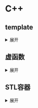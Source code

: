 <!-- ## 
<details>
    <summary>展开</summary>

</details> -->

# C++

## template
<details>
    <summary>展开</summary>

好的，我们来详细介绍一下 C++ 中的 `template`（模板）。

**核心概念：泛型编程**

模板是 C++ 支持**泛型编程**的核心机制。所谓泛型编程，就是编写与数据类型无关的代码。简单来说，模板允许你定义一个函数或类，其中的某些类型（或值）是**参数化**的。编译器会根据你在使用模板时提供的具体类型（或值）来生成实际的函数或类代码。

**为什么需要模板？**

想象一下，你需要写一个函数来比较两个值的大小并返回较大的那个。如果没有模板，你可能需要为不同的数据类型写多个几乎相同的函数：

```cpp
int max(int a, int b) { return (a > b) ? a : b; }
double max(double a, double b) { return (a > b) ? a : b; }
std::string max(const std::string& a, const std::string& b) { return (a > b) ? a : b; }
// ... 为每个需要的类型都要写一个
```

这带来了大量的代码重复和维护负担。模板解决了这个问题：

```cpp
template <typename T> // T 是一个占位符类型
T max(T a, T b) {
    return (a > b) ? a : b;
}
```

现在，一个 `max` 模板函数就能处理所有定义了 `>` 操作符的类型（如 `int`, `double`, `std::string` 等）。

**模板的分类**

模板主要分为两大类：

1.  **函数模板 (Function Templates):**
    *   定义了一个通用函数的框架，其参数类型或返回值类型是参数化的。
    *   **语法：**
        ```cpp
        template <typename T1, typename T2, ...> // 模板参数列表
        return_type function_name(parameters) {
            // 函数体，可以使用 T1, T2 等类型
        }
        ```
    *   **`typename` 或 `class`：** 在模板参数列表中，`typename` 和 `class` 关键字在表示类型参数时是等价的（`class` 在这里不代表类，只是表示一个类型占位符）。现代 C++ 更倾向于使用 `typename` 以避免歧义。
    *   **实例化：** 当你使用函数模板时，编译器会根据你传递的实际参数类型（或你显式指定的类型）自动推导出模板参数 `T`，并生成一个处理该具体类型的函数版本（称为模板实例化）。
        ```cpp
        int i = max(10, 20);      // 实例化 max<int>(int, int)
        double d = max(3.14, 2.71); // 实例化 max<double>(double, double)
        std::string s = max("apple", "banana"); // 实例化 max<std::string>(std::string, std::string)
        ```

2.  **类模板 (Class Templates):**
    *   定义了一个通用类的框架，其成员变量类型、成员函数参数/返回值类型、甚至基类类型可以是参数化的。
    *   **语法：**
        ```cpp
        template <typename T, int Size, ...> // 模板参数列表 (可以有类型参数和非类型参数)
        class ClassName {
        public:
            // 成员函数可以使用 T, Size 等
            void someFunction(T param);
            T getValue();
        private:
            T data[Size]; // 使用类型参数 T 和非类型参数 Size
            // ...
        };
        ```
    *   **实例化：** 使用类模板时，必须在类名后面用尖括号 `<>` **显式指定**模板参数。
        ```cpp
        std::vector<int> intVector;       // 实例化一个存储 int 的 vector 类
        std::list<std::string> stringList; // 实例化一个存储 string 的 list 类
        Array<double, 100> doubleArray;    // 假设有自定义 Array 模板，存储 double，大小为 100
        ```

**模板参数的类型**

模板参数不仅仅是类型：

1.  **类型参数 (Type Parameters)：** 最常见，使用 `typename` 或 `class` 声明。代表某种数据类型。
    *   `template <typename T>`
    *   `template <class Key, class Value>`
2.  **非类型参数 (Non-type Parameters)：** 代表一个具体的值，而不是类型。必须是：
    *   整型或枚举类型（`int`, `char`, `long`, `enum` 等）
    *   指针类型（指向对象或函数的指针）
    *   左值引用类型（指向对象或函数的引用）
    *   C++17 起支持 `auto` 作为非类型模板参数的类型占位符（推导规则有限制）。
    *   该值必须是**编译时常量**。
    *   `template <int Size>`
    *   `template <typename T, int MaxSize>`
    *   `template <auto Value>` (C++17)
3.  **模板模板参数 (Template Template Parameters)：** 参数本身是一个模板。这用于需要接受另一个模板作为参数的高级场景。
    *   `template <template <typename> class Container>`

**模板实例化 (Instantiation)**

模板本身并不是一个可以直接调用的函数或一个可以直接创建对象的类。它只是一个蓝图。当你实际使用模板（调用函数模板或创建类模板对象）时，编译器会根据你提供的模板参数生成一个特定版本的函数或类。这个过程称为**实例化**。

*   **隐式实例化：** 最常见。编译器根据使用上下文自动推导模板参数并生成代码（如函数模板调用）。
*   **显式实例化：** 你可以明确告诉编译器为特定的模板参数组合生成代码，即使你还没有使用它。这可以用于控制编译时间或分离编译。
    ```cpp
    template int max<int>(int, int); // 显式实例化 max 函数用于 int
    template class std::vector<double>; // 显式实例化 vector 类用于 double
    ```

**模板特化 (Template Specialization)**

有时，模板的通用实现可能对某些特定的类型或值组合不太合适或效率不高。模板特化允许你为这些特定的参数提供定制的实现。

1.  **全特化 (Full Specialization)：** 为模板的所有参数都指定具体的类型或值。
    ```cpp
    // 通用 max 模板
    template <typename T>
    T max(T a, T b) { ... }

    // 全特化版本：针对 const char* 类型
    template <>
    const char* max<const char*>(const char* a, const char* b) {
        return (strcmp(a, b) > 0) ? a : b; // 使用 strcmp 比较字符串内容
    }
    ```
2.  **偏特化 (Partial Specialization)：** 只为模板的部分参数指定具体的类型或值（类模板特有，函数模板不支持偏特化，但可以通过重载实现类似效果）。
    ```cpp
    // 通用类模板
    template <typename T>
    class MyVector { ... };

    // 偏特化版本：针对指针类型 T*
    template <typename T>
    class MyVector<T*> { ... }; // 为指针类型提供不同的实现
    ```

**模板元编程 (Template Metaprogramming - TMP)**

利用模板在编译时进行计算和类型操作的技术。它基于模板特化、递归实例化等机制，可以在编译时生成常量、执行条件判断、进行类型转换等。TMP 非常强大但也非常复杂。

```cpp
// 编译时计算阶乘的简单例子
template <int N>
struct Factorial {
    static const int value = N * Factorial<N - 1>::value;
};

template <>
struct Factorial<0> { // 特化终止条件
    static const int value = 1;
};

int main() {
    int x = Factorial<5>::value; // x = 120, 在编译时计算
}
```

**优点：**

*   **代码重用：** 避免为不同类型编写几乎相同的代码。
*   **类型安全：** 比 C 的 `void*` 宏等泛型机制更安全，编译器会进行类型检查。
*   **性能：** 生成的代码是专门针对特定类型的，通常没有运行时开销（不同于虚函数或运行时类型信息）。
*   **强大的库构建：** STL (Standard Template Library) 是模板强大威力的最佳证明，它提供了泛型的容器、算法和迭代器。

**缺点/挑战：**

*   **编译时间：** 模板实例化会增加编译时间，尤其是在大型项目中或模板使用非常复杂时。
*   **错误信息：** 模板相关的编译错误信息往往冗长且难以理解（尤其是在深层嵌套或复杂实例化时）。
*   **代码膨胀：** 为不同的模板参数生成不同的代码可能导致最终可执行文件变大（但现代编译器和链接器有优化措施）。
*   **学习曲线：** 理解和熟练使用高级模板特性（如 SFINAE, 概念 C++20）需要时间和经验。

**总结：**

C++ 模板是泛型编程的基石，它极大地提高了代码的复用性、类型安全性和性能。理解函数模板和类模板的基本概念、实例化过程以及特化是掌握 C++ 现代编程的关键。虽然它带来了一些挑战（如编译时间和错误信息），但其带来的好处在构建大型、高效、可维护的软件系统时是无可替代的。STL 就是模板强大能力的最好例证。随着 C++ 标准的演进（如 C++11/14/17/20 引入的 `auto`、可变参数模板、概念等），模板的功能和易用性也在不断提升。
</details>


## 虚函数
<details>
    <summary>展开</summary>

好的，我们来深入探讨 C++ 中的虚函数（Virtual Functions）。这是面向对象编程（OOP）中实现**运行时多态（Runtime Polymorphism）** 的核心机制。

**核心概念：多态（Polymorphism）**

多态是指“一个接口，多种实现”。在 C++ 中，它允许你通过基类的指针或引用来调用派生类中重写的函数。这意味着，即使你不知道指针或引用具体指向哪个派生类对象，程序也能在运行时（而不是编译时）决定调用哪个类的函数版本。

**为什么需要虚函数？**

想象一下一个图形库，有基类 `Shape` 和派生类 `Circle`、`Rectangle`、`Triangle`。每个形状都需要计算面积，但计算方法不同。

*   **没有虚函数（静态绑定/早绑定）：**
    ```cpp
    class Shape {
    public:
        double area() { return 0.0; } // 基类实现，可能无意义
    };

    class Circle : public Shape {
    public:
        double area() { return 3.14 * radius * radius; } // 派生类实现
        double radius;
    };

    // ... 其他派生类类似

    int main() {
        Circle c;
        Rectangle r;
        Shape* s1 = &c;
        Shape* s2 = &r;

        std::cout << s1->area() << std::endl; // 输出: 0.0 (调用 Shape::area())
        std::cout << s2->area() << std::endl; // 输出: 0.0 (调用 Shape::area())
    }
    ```
    问题：通过基类指针 `s1` 和 `s2` 调用 `area()`，调用的始终是基类 `Shape` 的 `area()`，而不是实际对象（`Circle` 或 `Rectangle`）的 `area()`。这是因为在编译时，编译器根据指针的类型（`Shape*`）决定了调用哪个函数（`Shape::area()`）。

*   **使用虚函数（动态绑定/晚绑定）：**
    ```cpp
    class Shape {
    public:
        virtual double area() { return 0.0; } // 声明为虚函数
    };

    class Circle : public Shape {
    public:
        double area() override { return 3.14 * radius * radius; } // 重写虚函数 (override 可选但推荐)
        double radius;
    };

    // ... 其他派生类类似

    int main() {
        Circle c;
        Rectangle r;
        Shape* s1 = &c;
        Shape* s2 = &r;

        std::cout << s1->area() << std::endl; // 输出: Circle 的面积 (调用 Circle::area())
        std::cout << s2->area() << std::endl; // 输出: Rectangle 的面积 (调用 Rectangle::area())
    }
    ```
    关键变化：将基类的 `area()` 声明为 `virtual`。现在，通过基类指针调用 `area()` 时，程序会在**运行时**根据指针**实际指向的对象类型**（`Circle` 或 `Rectangle`）来决定调用哪个 `area()` 版本。这就是运行时多态。

**虚函数的工作原理：虚函数表（vtable）和虚指针（vptr）**

C++ 编译器实现运行时多态的核心机制是：

1.  **虚函数表（Virtual Table - vtable）：**
    *   编译器为**每个包含虚函数的类**（以及它的派生类）创建一个 `vtable`。
    *   `vtable` 是一个在**编译时**构建的静态数组（通常存在于程序的只读数据段）。
    *   数组中的每个元素是一个指向该类**虚函数实现**的函数指针。
    *   基类的 `vtable` 包含指向其虚函数实现的指针。
    *   派生类的 `vtable` 通常包含：
        *   继承自基类的虚函数指针（如果派生类没有重写，则指向基类的实现；如果重写了，则指向派生类的实现）。
        *   派生类自己定义的虚函数指针（按声明顺序）。
        *   指向 `type_info` 对象的指针（用于 `typeid` 和 `dynamic_cast`）。

2.  **虚指针（Virtual Pointer - vptr）：**
    *   编译器为**每个包含虚函数的类的对象**添加一个隐藏的成员变量，称为 `vptr`（通常位于对象内存布局的开头）。
    *   当一个对象被创建时（通过构造函数），它的 `vptr` 被初始化为指向**该对象所属类**的 `vtable`。
        *   在构造基类部分时，`vptr` 指向基类的 `vtable`。
        *   在构造派生类部分时，`vptr` 被修改为指向派生类的 `vtable`（这是为什么在构造函数中调用虚函数可能不会如你预期工作的原因）。
    *   析构过程类似（顺序相反），`vptr` 在析构函数中被调整回指向当前正在被析构的类的 `vtable`。

**调用过程：**

当通过一个**基类指针或引用**调用一个虚函数时（例如 `shapePtr->area()`），编译器会生成类似以下的代码：

1.  通过对象的 `vptr` 找到该对象所属类的 `vtable`。
2.  在 `vtable` 中找到要调用的虚函数（如 `area`）对应的函数指针（`vtable` 中函数的顺序是固定的）。
3.  通过这个函数指针调用正确的函数实现（`Circle::area()` 或 `Rectangle::area()`）。

这个过程发生在运行时，因此称为**动态绑定（Dynamic Binding）** 或 **晚绑定（Late Binding）**。

**关键语法和规则：**

1.  **声明虚函数：** 在基类中，使用 `virtual` 关键字声明函数。
    ```cpp
    class Base {
    public:
        virtual void func(); // 声明为虚函数
    };
    ```
2.  **重写虚函数：** 在派生类中，提供一个具有**相同签名**（函数名、参数列表、const 限定符）的函数。
    *   使用 `override` 关键字（C++11 引入）是**强烈推荐**的做法：
        ```cpp
        class Derived : public Base {
        public:
            void func() override; // 明确表示重写基类虚函数
        };
        ```
    *   `override` 的好处：
        *   **清晰意图：** 明确告诉编译器和人这是要重写虚函数。
        *   **编译器检查：** 如果基类没有 `virtual` 函数或签名不匹配，编译器会报错，防止因拼写错误或参数变化导致的意外隐藏而非重写。
3.  **纯虚函数和抽象类：**
    *   **纯虚函数：** 在基类中声明但没有提供实现的虚函数。语法是在声明后加 `= 0`。
        ```cpp
        class Shape {
        public:
            virtual double area() const = 0; // 纯虚函数
        };
        ```
    *   **抽象类：** 包含至少一个纯虚函数的类。
        *   抽象类**不能**被实例化（不能创建对象）。
        *   它的作用是定义接口，强制要求派生类必须实现这些纯虚函数。
        *   派生类只有实现了基类所有的纯虚函数，才能成为**具体类（Concrete Class）**，才能被实例化。
4.  **虚析构函数：**
    *   **极其重要！** 如果一个类**可能**会被继承，并且**可能**会通过基类指针来删除派生类对象，那么基类的析构函数**必须**声明为 `virtual`。
    ```cpp
    class Base {
    public:
        virtual ~Base() { /* ... */ } // 虚析构函数
    };

    class Derived : public Base {
    public:
        ~Derived() override { /* ... */ } // 派生类析构函数
    };

    int main() {
        Base* ptr = new Derived();
        delete ptr; // 正确：因为 ~Base() 是虚函数，会先调用 ~Derived()，再调用 ~Base()
    }
    ```
    *   如果基类析构函数不是虚函数，那么 `delete ptr;` 只会调用基类 `Base` 的析构函数，而不会调用派生类 `Derived` 的析构函数，导致派生类资源泄漏（内存、文件句柄等）。

**虚函数的限制与注意事项：**

1.  **构造函数不能是虚函数：** 对象在构造过程中类型是变化的（从基类到派生类），`vptr` 也在逐步设置，此时虚函数机制无法正常工作。
2.  **静态成员函数不能是虚函数：** 静态函数属于类本身，而非特定对象，没有 `this` 指针，因此无法通过 `vptr` 和 `vtable` 进行动态绑定。
3.  **友元函数不能是虚函数：** 友元函数不是类的成员函数。
4.  **内联虚函数：** `virtual` 和 `inline` 不是互斥的。编译器可以在知道对象确切类型时（如通过对象本身调用，而非指针/引用）对虚函数进行内联优化。但在通过基类指针/引用调用时，内联通常无法进行，因为具体类型在运行时才确定。
5.  **性能开销：**
    *   **空间开销：** 每个对象增加一个 `vptr`（通常 4/8 字节），每个类需要存储一个 `vtable`。
    *   **时间开销：** 通过指针/引用调用虚函数比调用普通函数或静态绑定的成员函数稍慢，因为需要额外的间接寻址（查找 `vptr` -> 查找 `vtable` -> 调用函数指针）。在现代 CPU 上，这个开销通常很小，但在性能极度敏感的代码中可能需要考虑。
6.  **在构造函数和析构函数中调用虚函数：**
    *   在构造函数中调用虚函数：调用的是**当前正在构造的类**的版本（即基类构造函数调用基类的虚函数，即使它构造的是派生类对象的一部分），而不是最终派生类的版本。因为此时派生类部分尚未完全构造，`vptr` 指向的是当前类的 `vtable`。
    *   在析构函数中调用虚函数：调用的是**当前正在析构的类**的版本（即派生类析构函数调用派生类的虚函数，基类析构函数调用基类的虚函数）。因为当进入基类析构函数时，派生类部分已经被销毁，`vptr` 已被修改为指向基类的 `vtable`。

**总结：**

*   **目的：** 虚函数是实现 C++ 运行时多态的核心，允许通过基类指针/引用调用派生类实现的函数。
*   **机制：** 基于虚函数表（`vtable`）和虚指针（`vptr`）实现动态绑定。
*   **语法：** 基类函数用 `virtual` 声明，派生类函数用相同签名重写，推荐使用 `override`。
*   **纯虚函数：** `= 0`，强制派生类实现，定义抽象类接口。
*   **虚析构函数：** 基类析构函数必须声明为 `virtual` 以确保通过基类指针删除派生类对象时正确调用派生类析构函数。
*   **开销：** 有空间（`vptr`, `vtable`）和时间（间接调用）开销，但通常是值得的。
*   **限制：** 构造函数不能是虚函数；在构造/析构函数中调用虚函数需谨慎（调用的是当前类的版本）。

理解虚函数是掌握 C++ 面向对象编程和多态性的关键。它使得设计灵活、可扩展的系统成为可能，是构建大型软件框架和库（如 GUI 框架、游戏引擎）的基础技术之一。
</details>

## STL容器
<details>
    <summary>展开</summary>

好的，我们来详细介绍一下 C++ 标准模板库 (STL) 中的各种容器及其特点。STL 容器是用于存储和管理数据集合的类模板，是 C++ 编程中最核心和实用的组件之一。

**核心分类：**

STL 容器主要分为四大类：

1.  **序列容器 (Sequence Containers):** 元素按线性顺序排列，位置取决于插入的时间和地点。
2.  **关联容器 (Associative Containers):** 元素按特定顺序（通常是键值）**排序**。查找、插入和删除操作通常具有对数时间复杂度。
3.  **无序关联容器 (Unordered Associative Containers):** 元素**不按特定顺序排序**，而是根据哈希值组织在桶中。查找、插入和删除操作平均情况下具有常数时间复杂度。
4.  **容器适配器 (Container Adapters):** 基于其他容器（如 `deque` 或 `list`）提供特定接口（如栈、队列、优先队列）。

---

### 一、序列容器 (Sequence Containers)

1.  **`std::vector` (向量)**
    *   **底层结构：** **动态数组**。在连续的内存块中存储元素。
    *   **特点：**
        *   **快速随机访问：** 通过索引 (`[]` 或 `at()`) 访问任意元素的时间复杂度是 **O(1)**。
        *   **尾部操作高效：** 在末尾添加 (`push_back`) 或删除 (`pop_back`) 元素的时间复杂度**平均是 O(1)**（有时需要重新分配内存和复制）。
        *   **头部/中间操作低效：** 在开头或中间插入/删除元素需要移动后续元素，时间复杂度是 **O(n)**。
        *   **内存管理：** 当容量不足时，会自动分配更大的内存块（通常是当前大小的 1.5 或 2 倍），复制所有元素并释放旧内存。`capacity()` 返回当前分配的内存大小，`size()` 返回实际元素个数。`reserve()` 可以预先分配内存以避免多次重新分配。
        *   **迭代器：** 提供**随机访问迭代器** (支持 `+`, `-`, `[]` 等操作)。
    *   **适用场景：** 需要快速随机访问、频繁在尾部增删元素、元素数量相对稳定或变化不剧烈（避免频繁重新分配）的场景。是**最常用**的序列容器。
    *   **注意：** 插入/删除操作可能导致指向容器内元素的**迭代器、指针和引用失效**（尤其是在引起重新分配时）。

2.  **`std::list` (双向链表)**
    *   **底层结构：** **双向链表**。每个元素（节点）包含数据和指向前后节点的指针。
    *   **特点：**
        *   **任意位置插入/删除高效：** 在已知位置（通过迭代器）插入或删除元素的时间复杂度是 **O(1)**。不需要移动其他元素。
        *   **随机访问低效：** 访问第 n 个元素需要从头或尾遍历，时间复杂度是 **O(n)**。
        *   **内存开销：** 每个元素需要额外的空间存储前后指针（空间开销比 `vector` 大）。
        *   **迭代器：** 提供**双向迭代器** (支持 `++`, `--`，但不支持 `+`, `-`, `[]`)。
        *   **特殊操作：** 支持高效的 `splice`（在常数时间内移动链表片段）、`merge`（合并有序链表）、`sort`（成员函数排序，通常比 `std::sort` 算法对链表更高效）。
    *   **适用场景：** 需要频繁在任意位置（尤其是中间）插入或删除元素，且对随机访问要求不高的场景。
    *   **注意：** 插入/删除操作**不会使指向其他元素的迭代器、指针或引用失效**（只影响被操作的元素本身的迭代器）。

3.  **`std::forward_list` (单向链表) (C++11)**
    *   **底层结构：** **单向链表**。每个元素（节点）包含数据和指向下一个节点的指针。
    *   **特点：**
        *   与 `list` 类似，但**只支持单向遍历**（只能从前往后）。
        *   **内存开销更小：** 比 `list` 少一个指针的空间开销。
        *   **迭代器：** 提供**前向迭代器** (只支持 `++`)。
        *   **没有 `size()` 成员函数：** 为了节省空间，标准不要求它存储大小。获取大小需要遍历，时间复杂度 O(n)。
        *   **插入/删除操作：** 通常在指定元素*之后*进行操作（如 `insert_after`, `erase_after`）。
    *   **适用场景：** 需要极简内存开销、只需单向遍历、频繁在任意位置（尤其是中间）插入或删除元素的场景。使用频率低于 `list`。

4.  **`std::deque` (双端队列)**
    *   **底层结构：** **分段的、大小固定的连续数组**。通常实现为一个中央控制器（索引数组）指向多个固定大小的块（页）。
    *   **特点：**
        *   **双端操作高效：** 在**开头 (`push_front`, `pop_front`) 和结尾 (`push_back`, `pop_back`)** 添加或删除元素的时间复杂度**平均是 O(1)**。
        *   **随机访问高效：** 通过索引访问元素的时间复杂度是 **O(1)**（虽然比 `vector` 稍慢一点，因为需要计算在哪个块）。
        *   **中间操作低效：** 在中间插入/删除元素需要移动元素，时间复杂度是 **O(n)**。
        *   **内存管理：** 重新分配时通常只需分配新的块并更新中央控制器，不需要复制所有元素（比 `vector` 的重新分配开销小）。内存不是完全连续的（块内连续，块间不一定连续）。
        *   **迭代器：** 提供**随机访问迭代器**。
    *   **适用场景：** 需要高效地在两端添加或删除元素，并且需要随机访问的场景。常用于实现队列 (`std::queue`) 的默认底层容器。
    *   **注意：** 插入/删除操作可能导致**所有**迭代器失效（因为可能引起中央控制器或块的重新分配）。指针和引用通常只在被操作的块内元素移动时失效。

5.  **`std::array` (数组) (C++11)**
    *   **底层结构：** **固定大小的数组**。封装了 C 风格数组，提供 STL 容器接口。
    *   **特点：**
        *   **固定大小：** 大小在编译时确定，构造后不能改变。
        *   **内存连续：** 元素存储在连续内存中。
        *   **高效：** 随机访问 O(1)，无动态内存分配开销（栈或静态存储）。
        *   **安全：** 提供 `at()` 进行边界检查（越界抛出异常），`[]` 不检查。
        *   **迭代器：** 提供**随机访问迭代器**。
        *   **支持赋值：** 整个数组可以通过 `=` 赋值（C 风格数组不行）。
    *   **适用场景：** 需要固定大小、高性能、栈上分配的数组。替代 C 风格数组的更安全、更方便的选择。
    *   **注意：** 没有 `push_back`, `pop_back`, `insert`, `erase` 等改变大小的操作。

---

### 二、关联容器 (Associative Containers)

这些容器基于**键 (Key)** 存储元素，元素按**键**自动排序（默认 `<` 运算符，可自定义比较函数）。通常实现为**红黑树** (Red-Black Tree)，一种自平衡二叉搜索树。

1.  **`std::set` (集合)**
    *   **元素：** 键本身也是值。每个元素是唯一的 (`key == value`)。
    *   **特点：**
        *   **元素唯一：** 集合中不允许重复元素。
        *   **有序：** 元素按键值自动排序。
        *   **查找高效：** 查找 (`find`, `count`)、插入 (`insert`)、删除 (`erase`) 的时间复杂度均为 **O(log n)**。
        *   **迭代器：** 提供**双向迭代器**。遍历时元素按排序顺序输出。
    *   **适用场景：** 需要存储唯一元素、需要按顺序遍历、需要快速检查元素是否存在。

2.  **`std::multiset` (多重集合)**
    *   **元素：** 键本身也是值 (`key == value`)。
    *   **特点：**
        *   与 `set` 类似，但**允许重复元素**。
        *   查找、插入、删除的时间复杂度也是 **O(log n)**。
    *   **适用场景：** 需要存储可能重复的元素、需要按顺序遍历、需要快速查找。

3.  **`std::map` (映射)**
    *   **元素：** 键值对 (`key-value pair`)。每个元素包含一个唯一的键 (Key) 和一个关联的值 (Value)。
    *   **特点：**
        *   **键唯一：** 每个键只能在 `map` 中出现一次。
        *   **按键排序：** 元素按键值自动排序。
        *   **查找高效：** 通过键查找值 (`operator[]`, `find`, `count`)、插入 (`insert`, `operator[]`)、删除 (`erase`) 的时间复杂度均为 **O(log n)**。
        *   **迭代器：** 提供**双向迭代器**。遍历时元素按键排序顺序输出。迭代器指向 `std::pair<const Key, Value>`。
    *   **适用场景：** 需要建立键到值的唯一映射关系、需要按键排序遍历、需要通过键快速查找值。是**最常用**的关联容器之一。

4.  **`std::multimap` (多重映射)**
    *   **元素：** 键值对 (`key-value pair`)。
    *   **特点：**
        *   与 `map` 类似，但**允许键重复**（一个键可以对应多个值）。
        *   查找、插入、删除的时间复杂度也是 **O(log n)**。
    *   **适用场景：** 需要建立键到值的一对多映射关系、需要按键排序遍历、需要通过键查找值（可能得到多个结果）。

---

### 三、无序关联容器 (Unordered Associative Containers) (C++11)

这些容器基于**哈希表 (Hash Table)** 实现。元素根据其键的**哈希值 (Hash Value)** 存储在**桶 (Bucket)** 中。查找、插入和删除的平均时间复杂度是常数 O(1)，最坏情况是 O(n)（所有元素哈希冲突到同一个桶）。**元素不按特定顺序排序**。

1.  **`std::unordered_set` (无序集合)**
    *   **元素：** 键本身也是值 (`key == value`)。
    *   **特点：**
        *   **元素唯一：** 不允许重复元素。
        *   **无序：** 元素不按特定顺序存储（顺序取决于哈希函数和桶）。
        *   **平均高效：** 查找 (`find`, `count`)、插入 (`insert`)、删除 (`erase`) 的平均时间复杂度是 **O(1)**。
        *   **依赖哈希函数：** 性能高度依赖于哈希函数的质量和桶的数量。可以通过 `load_factor()` 和 `max_load_factor()` 管理负载因子（元素数/桶数），使用 `rehash()` 或 `reserve()` 调整桶的数量以优化性能。
        *   **迭代器：** 提供**前向迭代器**。
    *   **适用场景：** 需要存储唯一元素、需要最快速度的查找/插入/删除、不关心元素顺序。

2.  **`std::unordered_multiset` (无序多重集合)**
    *   **元素：** 键本身也是值 (`key == value`)。
    *   **特点：**
        *   与 `unordered_set` 类似，但**允许重复元素**。
        *   查找、插入、删除的平均时间复杂度也是 **O(1)**。
    *   **适用场景：** 需要存储可能重复的元素、需要最快速度的查找/插入/删除、不关心元素顺序。

3.  **`std::unordered_map` (无序映射)**
    *   **元素：** 键值对 (`key-value pair`)。
    *   **特点：**
        *   **键唯一：** 每个键只能出现一次。
        *   **无序：** 元素按键的哈希值存储。
        *   **平均高效：** 通过键查找值 (`operator[]`, `find`, `count`)、插入 (`insert`, `operator[]`)、删除 (`erase`) 的平均时间复杂度是 **O(1)**。
        *   **依赖哈希函数：** 性能同样依赖于哈希函数和桶的管理。
        *   **迭代器：** 提供**前向迭代器**。迭代器指向 `std::pair<const Key, Value>`。
    *   **适用场景：** 需要建立键到值的唯一映射关系、需要最快速度的查找/插入/删除、不关心键的顺序。是**最常用**的无序容器之一。

4.  **`std::unordered_multimap` (无序多重映射)**
    *   **元素：** 键值对 (`key-value pair`)。
    *   **特点：**
        *   与 `unordered_map` 类似，但**允许键重复**。
        *   查找、插入、删除的平均时间复杂度也是 **O(1)**。
    *   **适用场景：** 需要建立键到值的一对多映射关系、需要最快速度的查找/插入/删除、不关心键的顺序。

---

### 四、容器适配器 (Container Adapters)

这些不是完整的容器，而是在其他底层容器（默认为 `deque`）之上提供特定接口的包装器。

1.  **`std::stack` (栈)**
    *   **接口：** 提供 **LIFO (Last-In, First-Out)** 接口：`push` (入栈), `pop` (出栈), `top` (访问栈顶元素)。
    *   **底层容器：** 默认使用 `deque`。也可以指定为 `vector` 或 `list` (`std::stack<T, std::vector<T>>`)。底层容器需要支持 `back()`, `push_back()`, `pop_back()`。
    *   **适用场景：** 需要后进先出语义的场景，如函数调用栈、撤销操作、深度优先搜索 (DFS)。

2.  **`std::queue` (队列)**
    *   **接口：** 提供 **FIFO (First-In, First-Out)** 接口：`push` (入队), `pop` (出队), `front` (访问队首元素), `back` (访问队尾元素)。
    *   **底层容器：** 默认使用 `deque`。也可以指定为 `list` (`std::queue<T, std::list<T>>`)。底层容器需要支持 `front()`, `back()`, `push_back()`, `pop_front()`。（`vector` 不支持 `pop_front()`，所以不能直接用作 `queue` 的底层容器）。
    *   **适用场景：** 需要先进先出语义的场景，如任务调度、消息队列、广度优先搜索 (BFS)。

3.  **`std::priority_queue` (优先队列)**
    *   **接口：** 提供类似队列的接口，但元素不是按插入顺序，而是按**优先级**出队。`top()` 访问优先级最高的元素（队首），`pop()` 移除它。`push()` 插入元素。
    *   **底层容器：** 默认使用 `vector`。也可以使用 `deque`。底层容器需要支持随机访问迭代器、`front()`, `push_back()`, `pop_back()`。
    *   **排序：** 元素按**比较函数对象**（默认为 `std::less<T>`，形成最大堆/大顶堆）排序。可以自定义比较函数来改变优先级顺序（例如 `std::greater<T>` 形成最小堆/小顶堆）。
    *   **实现：** 通常基于**堆 (Heap)** 数据结构（二叉堆）实现。
    *   **操作复杂度：** `push()` 和 `pop()` 的时间复杂度是 **O(log n)**。`top()` 是 **O(1)**。
    *   **适用场景：** 需要快速访问和移除当前最大（或最小）元素的场景，如任务调度（优先级高的先执行）、哈夫曼编码、Dijkstra 最短路径算法。

---

### 总结与选择建议

*   **默认序列容器：** **`std::vector`**。除非有特殊需求（如频繁在头部/中间插入删除，则考虑 `list`/`forward_list`；或频繁在两端操作，则考虑 `deque`）。
*   **需要快速查找 (O(log n)) 和排序：** **`std::set`** (唯一元素) / **`std::map`** (键值对)。
*   **需要最快查找 (平均 O(1))，不关心顺序：** **`std::unordered_set`** (唯一元素) / **`std::unordered_map`** (键值对)。
*   **栈/队列语义：** **`std::stack`** / **`std::queue`**。
*   **需要优先级队列：** **`std::priority_queue`**。
*   **固定大小数组：** **`std::array`** (替代 C 数组)。
*   **键可重复：** 使用 `multi` 版本 (`multiset`, `multimap`, `unordered_multiset`, `unordered_multimap`)。

选择容器时，务必考虑操作（插入、删除、查找、遍历）的频率和位置（头部、尾部、中间、任意位置），以及对内存、性能（时间复杂度）、元素顺序的要求。理解底层数据结构是做出明智选择的关键。

</details>